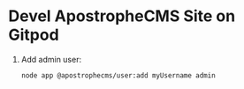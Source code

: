 # Devel ApostropheCMS Site on Gitpod

1. Add admin user:
    ```
    node app @apostrophecms/user:add myUsername admin
    ```
